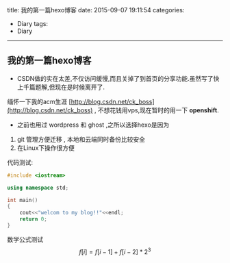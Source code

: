 title: 我的第一篇hexo博客
date: 2015-09-07 19:11:54
categories:
- Diary
tags:
- Diary
---
## 我的第一篇hexo博客

* CSDN做的实在太差,不仅访问缓慢,而且关掉了到首页的分享功能.虽然写了快上千篇题解,但现在是时候离开了.

缅怀一下我的acm生涯 [http://blog.csdn.net/ck_boss](http://blog.csdn.net/ck_boss) , 不想花钱用vps,现在暂时的用一下 **openshift**.

* 之前也用过 wordpress 和 ghost ,之所以选择hexo是因为 

1. git 管理方便迁移 , 本地和云端同时备份比较安全
2. 在Linux下操作很方便

代码测试:

```c++
#include <iostream>

using namespace std;

int main()
{
	cout<<"welcom to my blog!!"<<endl;
	return 0;
}

```

数学公式测试
$$ f[i]=f[i-1]+f[i-2]*2^3 $$
